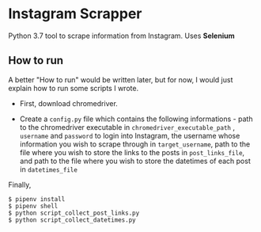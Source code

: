 # Instagram Scrapper
Python 3.7 tool to scrape information from Instagram.
Uses **Selenium**

## How to run

A better "How to run" would be written later, but for now, I would just explain how to run some scripts I wrote.

- First, download chromedriver.

- Create a `config.py` file which contains the following informations - path to the chromedriver executable in `chromedriver_executable_path` , `username` and `password` to login into Instagram, the username whose information you wish to scrape through in `target_username`, path to the file where you wish to store the links to the posts in `post_links_file`, and path to the file where you wish to store the datetimes of each post in `datetimes_file`


Finally,
```
$ pipenv install
$ pipenv shell
$ python script_collect_post_links.py
$ python script_collect_datetimes.py
```